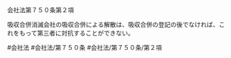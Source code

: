 会社法第７５０条第２項

吸収合併消滅会社の吸収合併による解散は、吸収合併の登記の後でなければ、これをもって第三者に対抗することができない。

#会社法
#会社法/第７５０条
#会社法/第７５０条/第２項
